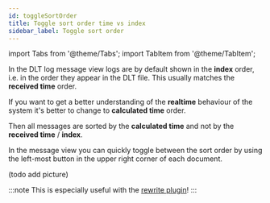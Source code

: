 ```yaml
---
id: toggleSortOrder
title: Toggle sort order time vs index
sidebar_label: Toggle sort order
---
```

import Tabs from '@theme/Tabs';
import TabItem from '@theme/TabItem';

In the DLT log message view logs are by default shown in the **index** order, i.e. in the order they appear in the DLT file. This usually matches the **received time** order.

If you want to get a better understanding of the **realtime** behaviour of the system it's better to change to **calculated time** order.

Then all messages are sorted by the **calculated time** and not by the **received time** / **index**.

In the message view you can quickly toggle between the sort order by using the left-most button in the upper right corner of each document.

(todo add picture)

:::note
This is especially useful with the [rewrite plugin](rewritePlugin)!
:::
